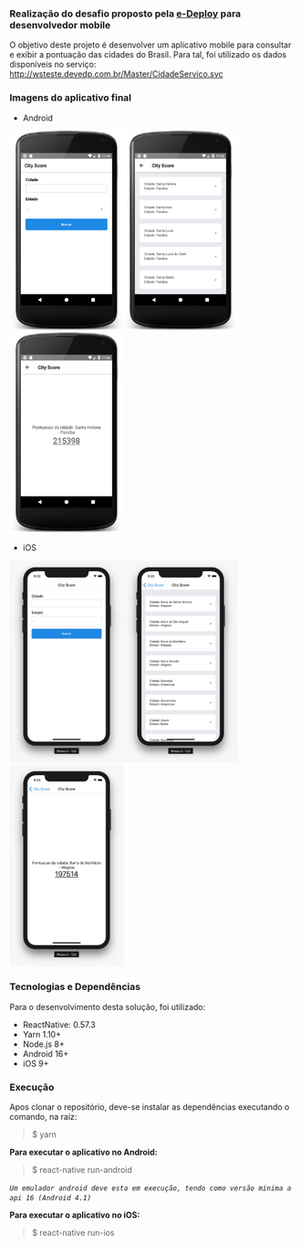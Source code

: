 ### Realização do desafio proposto pela [e-Deploy](http://www.e-deploy.com.br/) para desenvolvedor mobile

O objetivo deste projeto é desenvolver um aplicativo mobile para consultar e exibir a pontuação das cidades do Brasil. Para tal, foi utilizado os dados disponíveis no serviço: http://wsteste.devedp.com.br/Master/CidadeServico.svc

### Imagens do aplicativo final

- Android

<img  src="prints/android1.png?raw=true"  width="200"  alt="Página de consultar cidade e estado"><img  src="prints/android2.png?raw=true"  width="200"  alt="Resultado do filtro de cidade/estado"><img  src="prints/android3.png?raw=true"  width="200"  alt="Pontuação da cidade">

- iOS

<img  src="prints/ios1.jpeg?raw=true"  width="200"  alt="Página de consultar cidade e estado"><img  src="prints/ios2.jpeg?raw=true"  width="200"  alt="Resultado do filtro de cidade/estado"><img  src="prints/ios3.jpeg?raw=true"  width="200"  alt="Pontuação da cidade">

### Tecnologias e Dependências

Para o desenvolvimento desta solução, foi utilizado:

- ReactNative: 0.57.3
- Yarn 1.10+
- Node.js 8+
- Android 16+
- iOS 9+

### Execução

Apos clonar o repositório, deve-se instalar as dependências executando o comando, na raiz:

> $ yarn

**Para executar o aplicativo no Android:**

> $ react-native run-android

_`Um emulador android deve esta em execução, tendo como versão minima a api 16 (Android 4.1)`_

**Para executar o aplicativo no iOS:**

> $ react-native run-ios
